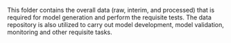 This folder contains the overall data (raw, interim, and processed) that is required for model generation and perform the requisite tests.
The data repository is also utilized to carry out model development, model validation, monitoring and other requisite tasks. 